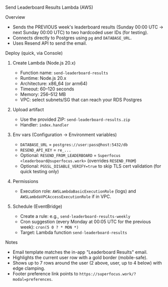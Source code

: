 Send Leaderboard Results Lambda (AWS)

Overview
- Sends the PREVIOUS week's leaderboard results (Sunday 00:00 UTC → next Sunday 00:00 UTC) to two hardcoded user IDs (for testing).
- Connects directly to Postgres using `pg` and `DATABASE_URL`.
- Uses Resend API to send the email.

Deploy (quick, via Console)
1) Create Lambda (Node.js 20.x)
   - Function name: `send-leaderboard-results`
   - Runtime: Node.js 20.x
   - Architecture: x86_64 (or arm64)
   - Timeout: 60–120 seconds
   - Memory: 256–512 MB
   - VPC: select subnets/SG that can reach your RDS Postgres

2) Upload artifact
   - Use the provided ZIP: `send-leaderboard-results.zip`
   - Handler: `index.handler`

3) Env vars (Configuration → Environment variables)
   - `DATABASE_URL` = `postgres://user:pass@host:5432/db`
   - `RESEND_API_KEY` = `re_...`
   - Optional: `RESEND_FROM_LEADERBOARD` = `Superfocus <leaderboard@superfocus.work>` (overrides `RESEND_FROM`)
   - Optional: `PGSSL_DISABLE_VERIFY=true` to skip TLS cert validation (for quick testing only)

4) Permissions
   - Execution role: `AWSLambdaBasicExecutionRole` (logs) and `AWSLambdaVPCAccessExecutionRole` if in VPC.

5) Schedule (EventBridge)
   - Create a rule: e.g., `send-leaderboard-results-weekly`
   - Cron suggestion (every Monday at 00:05 UTC for the previous week): `cron(5 0 ? * MON *)`
   - Target: Lambda function `send-leaderboard-results`

Notes
- Email template matches the in-app "Leaderboard Results" email.
- Highlights the current user row with a gold border (mobile-safe).
- Shows up to 7 rows around the user (2 above, user, up to 4 below) with edge clamping.
- Footer preference link points to `https://superfocus.work/?modal=preferences`.
